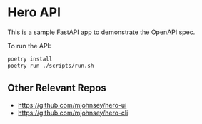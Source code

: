 # Hero API

This is a sample FastAPI app to demonstrate the OpenAPI spec.

To run the API:
```bash
poetry install
poetry run ./scripts/run.sh
```

## Other Relevant Repos

- https://github.com/mjohnsey/hero-ui
- https://github.com/mjohnsey/hero-cli
